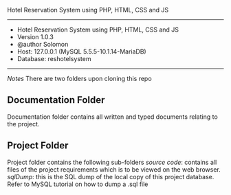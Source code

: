 Hotel Reservation System using PHP, HTML, CSS and JS


***************
* Hotel Reservation System using PHP, HTML, CSS and JS
* Version 1.0.3
* @author Solomon
* Host: 127.0.0.1 (MySQL 5.5.5-10.1.14-MariaDB)
* Database: reshotelsystem
****************


*Notes*
There are two folders upon cloning this repo

## Documentation Folder
Documentation folder contains all written and typed documents relating to the project.

## Project Folder
Project folder contains the following sub-folders
 *source code*: contains all files of the project requirements which is to be viewed on the web browser.
 *sqlDump*: this is the SQL dump of the local copy of this project database. Refer to MySQL tutorial on how to dump a .sql file




